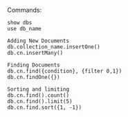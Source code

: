Commands:

	show dbs
	use db_name
	
	Adding New Documents
	db.collection_name.insertOne()
	db.cn.insertMany()
	
	Finding Documents
	db.cn.find({condition}, {filter 0,1})
	db.cn.findOne({})
	
	Sorting and limiting
	db.cn.find().count()
	db.cn.find().limit(5)
	db.cn.find.sort({1, -1})
	
